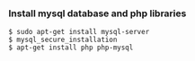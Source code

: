 ### Install mysql database and php libraries

```
$ sudo apt-get install mysql-server
$ mysql_secure_installation
$ apt-get install php php-mysql
```
